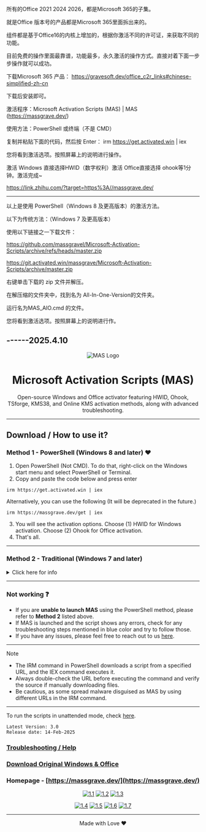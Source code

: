 所有的Office 2021 2024 2026，都是Microsoft 365的子集。

就是Office 版本号的产品都是Microsoft 365里面拆出来的。

组件都是基于Office16的内核上增加的，根据你激活不同的许可证，来获取不同的功能。

目前免费的操作里面最靠谱，功能最多，永久激活的操作方式。直接对着下面一步步操作就可以成功。

下载Microsoft 365 产品：  https://gravesoft.dev/office_c2r_links#chinese-simplified-zh-cn

下载后安装即可。

激活程序：Microsoft Activation Scripts (MAS) | MAS   (https://massgrave.dev/)

使用方法：PowerShell 或终端（不是 CMD）

复制并粘贴下面的代码，然后按 Enter：  irm https://get.activated.win | iex

您将看到激活选项。按照屏幕上的说明进行操作。

激活 Windows 直接选择HWID（数字权利）激活 Office直接选择 ohook等1分钟。激活完成~

https://link.zhihu.com/?target=https%3A//massgrave.dev/

-------------------------------------------------------------------------------------
以上是使用 PowerShell（Windows 8 及更高版本）的激活方法。

以下为传统方法：（Windows 7 及更高版本）

使用以下链接之一下载文件：

https://github.com/massgravel/Microsoft-Activation-Scripts/archive/refs/heads/master.zip

https://git.activated.win/massgrave/Microsoft-Activation-Scripts/archive/master.zip

右键单击下载的 zip 文件并解压。

在解压缩的文件夹中，找到名为 All-In-One-Version的文件夹。

运行名为MAS_AIO.cmd 的文件。

您将看到激活选项。按照屏幕上的说明进行作。

------2025.4.10
---------------------------------------------------------------------------------
<p align="center"><img src="https://massgrave.dev/img/logo_small.png" alt="MAS Logo"></p>

<h1 align="center">Microsoft  Activation  Scripts (MAS)</h1>

<p align="center">Open-source Windows and Office activator featuring HWID, Ohook, TSforge, KMS38, and Online KMS activation methods, along with advanced troubleshooting.</p>

<hr>
  
## Download / How to use it?

### Method 1 - PowerShell (Windows 8 and later) ❤️

1.   Open PowerShell (Not CMD). To do that, right-click on the Windows start menu and select PowerShell or Terminal.
2.   Copy and paste the code below and press enter  
```
irm https://get.activated.win | iex
```
Alternatively, you can use the following (It will be deprecated in the future.)  
```
irm https://massgrave.dev/get | iex
```
3.   You will see the activation options. Choose (1) HWID for Windows activation. Choose (2) Ohook for Office activation.
4.   That's all.

---

### Method 2 - Traditional (Windows 7 and later)

<details>
  <summary>Click here for info</summary>

1.   Download the file using the links provided below.  
`https://github.com/massgravel/Microsoft-Activation-Scripts/archive/refs/heads/master.zip`  
or  
`https://git.activated.win/massgrave/Microsoft-Activation-Scripts/archive/master.zip`
2.   Right-click on the downloaded zip file and extract
3.   In the extracted folder, find the folder named `All-In-One-Version`
4.   Run the file named `MAS_AIO.cmd`
5.   You will see the activation options, follow the on-screen instructions.
6.   That's all.

</details>

---

### Not working ❓

- If you are **unable to launch MAS** using the PowerShell method, please refer to **Method 2** listed above.
- If MAS is launched and the script shows any errors, check for any troubleshooting steps mentioned in blue color and try to follow those.
- If you have any issues, please feel free to reach out to us [here](https://massgrave.dev/troubleshoot).

---

> [!NOTE]
>
> - The IRM command in PowerShell downloads a script from a specified URL, and the IEX command executes it.
> - Always double-check the URL before executing the command and verify the source if manually downloading files.
> - Be cautious, as some spread malware disguised as MAS by using different URLs in the IRM command.

---

To run the scripts in unattended mode, check [here](https://massgrave.dev/command_line_switches).

```
Latest Version: 3.0
Release date: 14-Feb-2025
```

### [Troubleshooting / Help](https://massgrave.dev/troubleshoot)
### [Download Original Windows & Office](https://massgrave.dev/genuine-installation-media)
### Homepage - [https://massgrave.dev/](https://massgrave.dev/)

<div align="center">
  
[![1.1]][1]
[![1.2]][2]
[![1.3]][3]

</div>

<div align="center">
  
[![1.4]][4]
[![1.5]][5]
[![1.6]][6]
[![1.7]][7]

</div>

[1.1]: https://massgrave.dev/img/logo_github.png (GitHub)
[1.2]: https://massgrave.dev/img/logo_azuredevops.png (AzureDevOps)
[1.3]: https://massgrave.dev/img/logo_gitea.png (Self-hosted Git)

[1.4]: https://massgrave.dev/img/logo_discord.png (Chat with us without signup)
[1.5]: https://massgrave.dev/img/logo_reddit.png (Reddit)
[1.6]: https://massgrave.dev/img/logo_bluesky.png (Bluesky)
[1.7]: https://massgrave.dev/img/logo_x.png (Twitter)

[1]: https://github.com/massgravel/Microsoft-Activation-Scripts
[2]: https://dev.azure.com/massgrave/_git/Microsoft-Activation-Scripts
[3]: https://git.activated.win/massgrave/Microsoft-Activation-Scripts
[4]: https://discord.gg/j2yFsV5ZVC
[5]: https://www.reddit.com/r/MAS_Activator
[6]: https://bsky.app/profile/massgrave.dev
[7]: https://twitter.com/massgravel

---

<p align="center">Made with Love ❤️</p>
